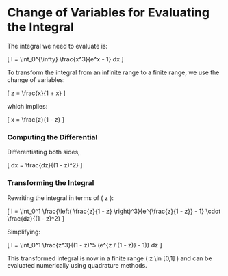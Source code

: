# Change of Variables for Evaluating the Integral

The integral we need to evaluate is:

\[
I = \int_0^{\infty} \frac{x^3}{e^x - 1} dx
\]

To transform the integral from an infinite range to a finite range, we use the change of variables:

\[
z = \frac{x}{1 + x}
\]

which implies:

\[
x = \frac{z}{1 - z}
\]

### Computing the Differential
Differentiating both sides,

\[
dx = \frac{dz}{(1 - z)^2}
\]

### Transforming the Integral
Rewriting the integral in terms of \( z \):

\[
I = \int_0^1 \frac{\left( \frac{z}{1 - z} \right)^3}{e^{\frac{z}{1 - z}} - 1} \cdot \frac{dz}{(1 - z)^2}
\]

Simplifying:

\[
I = \int_0^1 \frac{z^3}{(1 - z)^5 (e^{z / (1 - z)} - 1)} dz
\]

This transformed integral is now in a finite range \( z \in [0,1] \) and can be evaluated numerically using quadrature methods.